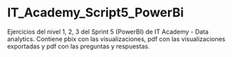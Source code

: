 # IT_Academy_Script5_PowerBi
Ejercicios del nivel 1, 2, 3 del Sprint 5 (PowerBI) de IT Academy - Data analytics. Contiene pbix con las visualizaciones,  pdf con las visualizaciones exportadas y  pdf con las preguntas y respuestas.
